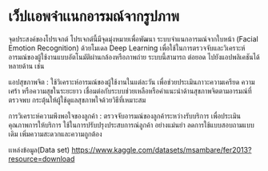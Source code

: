# เว็ปเเอพจำเเนกอารมณ์จากรูปภาพ
จุดประสงค์ของโปรเจกต์
โปรเจกต์นี้มีจุดมุ่งหมายเพื่อพัฒนา ระบบจำแนกอารมณ์จากใบหน้า (Facial Emotion Recognition) ด้วยโมเดล Deep Learning เพื่อใช้ในการตรวจจับและวิเคราะห์อารมณ์ของผู้ใช้งานแบบอัตโนมัติผ่านกล้องหรือภาพถ่าย
ระบบนี้สามารถ ต่อยอด ไปยังแอปพลิเคชันได้หลายด้าน เช่น

แอปสุขภาพจิต : ใช้วิเคราะห์อารมณ์ของผู้ใช้งานในแต่ละวัน เพื่อช่วยประเมินภาวะความเครียด ความเศร้า หรือความสุขในระยะยาว เชื่อมต่อกับระบบช่วยเหลือหรือคำแนะนำด้านสุขภาพจิตตามอารมณ์ที่ตรวจพบ กระตุ้นให้ผู้ใช้ดูแลสุขภาพใจด้วยวิธีที่เหมาะสม

การวิเคราะห์ความพึงพอใจของลูกค้า : ตรวจจับอารมณ์ของลูกค้าระหว่างรับบริการ เพื่อประเมินคุณภาพการให้บริการ ใช้ในการปรับปรุงประสบการณ์ลูกค้า  อย่างแม่นยำ ลดการใช้แบบสอบถามแบบเดิม เพิ่มความสะดวกและความถูกต้อง

เเหล่งข้อมูล(Data set)
https://www.kaggle.com/datasets/msambare/fer2013?resource=download


